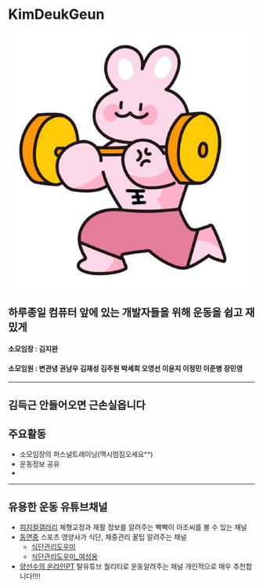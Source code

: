# KimDeukGeun
![김두근](/김두근씨.jpg)
## 하루종일 컴퓨터 앞에 있는 개발자들을 위해 운동을 쉽고 재밌게
#### 소모임장 : 김지완 
#### 소모임원 : 변관녕 권남우 김재성 김주원 박세희 오영선 이윤지 이정민 이준병 장민영
<hr/>

## 김득근 안들어오면 근손실옵니다

## 주요활동
* 소모임장의 퍼스널트레이닝(맥시멈짐오세요^^)
* 운동정보 공유
* 
<hr/>

## 유용한 운동 유튜브채널
* [피지컬갤러리](https://www.youtube.com/channel/UCdtRAcd3L_UpV4tMXCw63NQ)
체형교정과 재활 정보를 알려주는 빡빡이 아조씨를 볼 수 있는 채널
* [동면중](https://www.youtube.com/c/%EB%8F%99%EB%A9%B4%EC%A4%911989/about)
스포츠 영양사가 식단, 체중관리 꿀팁 알려주는 채널
    * [식단관리도우미](https://github.com/Kim-Jiwan/KimDeukGeun/tree/master/%EC%9D%B4%EA%B1%B0%20%EB%88%84%EB%A5%B4%EB%A9%B4%20%EC%82%B4%EB%B9%A0%EC%A7%90)
    * [식단관리도우미_여성용](https://github.com/Kim-Jiwan/KimDeukGeun/tree/master/%EC%9D%B4%EA%B1%B0%20%EB%88%84%EB%A5%B4%EB%A9%B4%20%EC%82%B4%EB%B9%A0%EC%A7%90)
* [양선수의 온라인PT](https://www.youtube.com/c/yangcoach/about)
탈유튜브 퀄리티로 운동알려주는 채널 개인적으로 매우 추천합니다!!!!